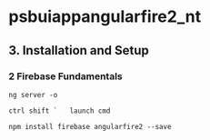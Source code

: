 # psbuiappangularfire2_nt


## 3. Installation and Setup
### 2 Firebase Fundamentals
```
ng server -o
```

```
ctrl shift `   launch cmd
```
```
npm install firebase angularfire2 --save
```
